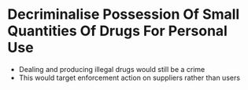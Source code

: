 Decriminalise Possession Of Small Quantities Of Drugs For Personal Use
======================================================================

* Dealing and producing illegal drugs would still be a crime 
* This would target enforcement action on suppliers rather than users 

